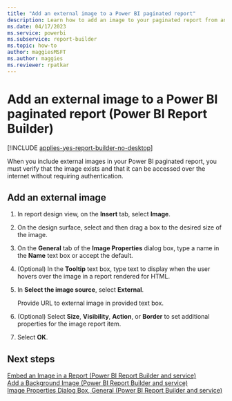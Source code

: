 ```yaml
---
title: "Add an external image to a Power BI paginated report"
description: Learn how to add an image to your paginated report from an external source in Power BI Report Builder. 
ms.date: 04/17/2023
ms.service: powerbi
ms.subservice: report-builder
ms.topic: how-to
author: maggiesMSFT
ms.author: maggies
ms.reviewer: rpatkar
---
```

# Add an external image to a Power BI paginated report (Power BI Report Builder)

[!INCLUDE [applies-yes-report-builder-no-desktop](../../includes/applies-yes-report-builder-no-desktop.md)]

When you include external images in your Power BI paginated report, you must verify that the image exists and that it can be accessed over the internet without requiring authentication. 
 
## Add an external image  
  
1. In report design view, on the **Insert** tab, select **Image**.  
  
1. On the design surface, select and then drag a box to the desired size of the image.  
  
1. On the **General** tab of the **Image Properties** dialog box, type a name in the **Name** text box or accept the default.  
  
1. (Optional) In the **Tooltip** text box, type text to display when the user hovers over the image in a report rendered for HTML.  
  
1. In **Select the image source**, select **External**.  
  
    Provide URL to external image in provided text box.  
  
1. (Optional) Select **Size**, **Visibility**, **Action**, or **Border** to set additional properties for the image report item.  
  
1. Select **OK**.
  
## Next steps

 [Embed an Image in a Report &#40;Power BI Report Builder and service&#41;](./embed-image-report-report-builder-service.md)   
 [Add a Background Image &#40;Power BI Report Builder and service&#41;](./add-background-image-report-builder-service.md)   
 [Image Properties Dialog Box, General &#40;Power BI Report Builder and service&#41;](./images-report-builder-service.md)  
  
